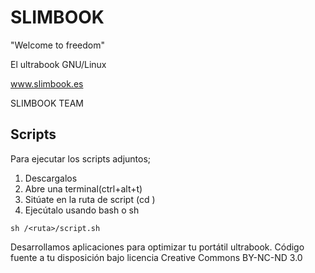 # SLIMBOOK
"Welcome to freedom"

El ultrabook GNU/Linux

www.slimbook.es

SLIMBOOK TEAM

Scripts
--
Para ejecutar los scripts adjuntos;
1. Descargalos
2. Abre una terminal(ctrl+alt+t)
3. Sitúate en la ruta de script (cd <ruta>)
4. Ejecútalo usando bash o sh
  ```
  sh /<ruta>/script.sh
  ```

Desarrollamos aplicaciones para optimizar tu portátil ultrabook.
Código fuente a tu disposición bajo licencia Creative Commons BY-NC-ND 3.0
